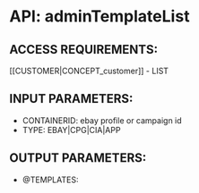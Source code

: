 # API: adminTemplateList


## ACCESS REQUIREMENTS: ##
[[CUSTOMER|CONCEPT_customer]] - LIST




## INPUT PARAMETERS: ##
  * CONTAINERID: ebay profile or campaign id
  * TYPE: EBAY|CPG|CIA|APP

## OUTPUT PARAMETERS: ##
  * @TEMPLATES: 
